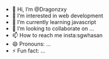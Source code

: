 - 👋 Hi, I’m @Dragonzxy
- 👀 I’m interested in web development
- 🌱 I’m currently learning javascript
- 💞️ I’m looking to collaborate on ...
- 📫 How to reach me insta:sgwhasan
- 😄 Pronouns: ...
- ⚡ Fun fact: ...

<!---
Dragonzxy/Dragonzxy is a ✨ special ✨ repository because its `README.md` (this file) appears on your GitHub profile.
You can click the Preview link to take a look at your changes.
--->
